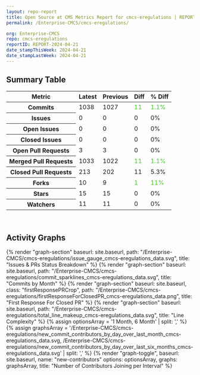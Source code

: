 ```yaml
---
layout: repo-report
title: Open Source at CMS Metrics Report for cmcs-eregulations | REPORT-2024-04-21
permalink: /Enterprise-CMCS/cmcs-eregulations/

org: Enterprise-CMCS
repo: cmcs-eregulations
reportID: REPORT-2024-04-21
date_stampThisWeek: 2024-04-21
date_stampLastWeek: 2024-04-21
---
```

<div class="summary-table">
  <table class="usa-table usa-table--borderless">
    <h2> Summary Table </h2>
    <thead>
      <tr>
        <th scope="col">Metric</th>
        <th scope="col">Latest</th>
        <th scope="col">Previous</th>
        <th scope="col">Diff</th>
        <th scope="col">% Diff</th>
      </tr>
    </thead>
    <tbody>
      <tr>
        <th scope="row">Commits</th>
        <td>1038</td>
        <td>1027</td>
        <td style="color: #45c527" >11</td>
        <td style="color: #45c527" >1.1%</td>
      </tr>
      <tr>
        <th scope="row">Issues</th>
        <td>0</td>
        <td>0</td>
        <td style="" >0</td>
        <td style="" >0%</td>
      </tr>
      <tr>
        <th scope="row">Open Issues</th>
        <td>0</td>
        <td>0</td>
        <td style="" >0</td>
        <td style="" >0%</td>
      </tr>
      <tr>
        <th scope="row">Closed Issues</th>
        <td>0</td>
        <td>0</td>
        <td style="" >0</td>
        <td style="" >0%</td>
      </tr>
      <tr>
        <th scope="row">Open Pull Requests</th>
        <td>3</td>
        <td>3</td>
        <td style="" >0</td>
        <td style="" >0%</td>
      </tr>
      <tr>
        <th scope="row">Merged Pull Requests</th>
        <td>1033</td>
        <td>1022</td>
        <td style="color: #45c527" >11</td>
        <td style="color: #45c527" >1.1%</td>
      </tr>
      <tr>
        <th scope="row">Closed Pull Requests</th>
        <td>213</td>
        <td>202</td>
        <td style="" >11</td>
        <td style="" >5.3%</td>
      </tr>
      <tr>
        <th scope="row">Forks</th>
        <td>10</td>
        <td>9</td>
        <td style="color: #45c527" >1</td>
        <td style="color: #45c527" >11%</td>
      </tr>
      <tr>
        <th scope="row">Stars</th>
        <td>15</td>
        <td>15</td>
        <td style="" >0</td>
        <td style="" >0%</td>
      </tr>
      <tr>
        <th scope="row">Watchers</th>
        <td>11</td>
        <td>11</td>
        <td style="" >0</td>
        <td style="" >0%</td>
      </tr>
    </tbody>
  </table>
</div>
<div class="graph-container">
  <br>
  <h2>Activity Graphs</h2>
  <div class="all-graphs">
    <!--- Issues/PRs Status Breakdown Graph -->
    {% render "graph-section"  baseurl: site.baseurl, path: "/Enterprise-CMCS/cmcs-eregulations/issue_gauge_cmcs-eregulations_data.svg", title: "Issues & PRs Status Breakdown" %}
    <!--- Contributor Activity Line Graph -->
    {% render "graph-section" baseurl: site.baseurl, path: "/Enterprise-CMCS/cmcs-eregulations/commit_sparklines_cmcs-eregulations_data.svg", title: "Commits by Month" %}
    <!--- First Response For Closed PR Scatterplot -->
    {% render "graph-section" baseurl: site.baseurl, class: "firstResponsePRCrop", path: "/Enterprise-CMCS/cmcs-eregulations/firstResponseForClosedPR_cmcs-eregulations_data.png", title: "First Response For Closed PR" %}
    <!--- Line Complexity Graphs -->
    {% render "graph-section" baseurl: site.baseurl, path: "/Enterprise-CMCS/cmcs-eregulations/total_line_makeup_cmcs-eregulations_data.svg", title: "Line Complexity" %}
    <!--- New Commit Contributors by Day over Last Month and Last 6 Months -->
      {% assign optionsArray = '1 Month, 6 Month' | split: ',' %}
      {% assign graphsArray = '/Enterprise-CMCS/cmcs-eregulations/new_commit_contributors_by_day_over_last_month_cmcs-eregulations_data.svg, /Enterprise-CMCS/cmcs-eregulations/new_commit_contributors_by_day_over_last_six_months_cmcs-eregulations_data.svg' | split: ',' %}
      {% render "graph-toggle", baseurl: site.baseurl, name: "new-contributors" options: optionsArray, graphs: graphsArray, title: "Number of Contributors Joining per Interval" %}
</div>